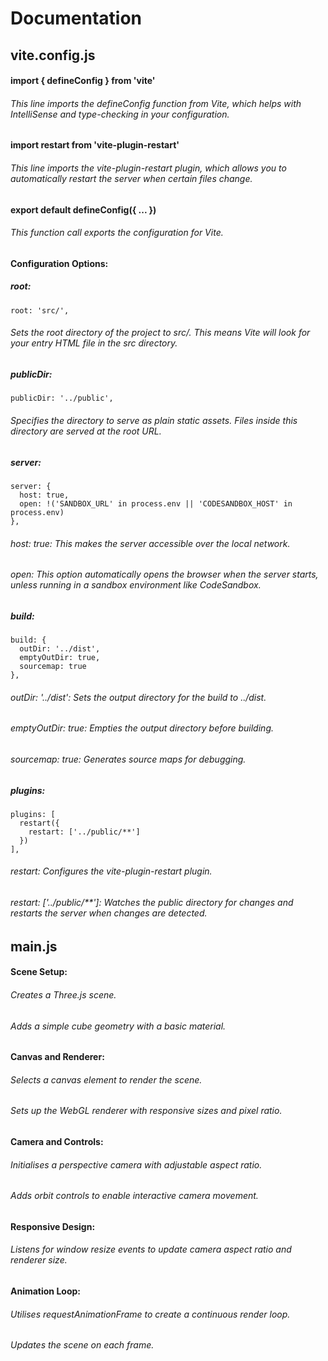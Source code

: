 # Documentation

## vite.config.js

#### import { defineConfig } from 'vite'
###### This line imports the defineConfig function from Vite, which helps with IntelliSense and type-checking in your configuration.

#### import restart from 'vite-plugin-restart'
###### This line imports the vite-plugin-restart plugin, which allows you to automatically restart the server when certain files change.

#### export default defineConfig({ ... })
###### This function call exports the configuration for Vite.

#### Configuration Options:
##### root:

```
root: 'src/',
```

###### Sets the root directory of the project to src/. This means Vite will look for your entry HTML file in the src directory.

##### publicDir:

```
publicDir: '../public',
```

###### Specifies the directory to serve as plain static assets. Files inside this directory are served at the root URL.

##### server:

```
server: {
  host: true,
  open: !('SANDBOX_URL' in process.env || 'CODESANDBOX_HOST' in process.env)
},
```

###### host: true: This makes the server accessible over the local network.

###### open: This option automatically opens the browser when the server starts, unless running in a sandbox environment like CodeSandbox.

##### build:

```
build: {
  outDir: '../dist',
  emptyOutDir: true,
  sourcemap: true
},
```

###### outDir: '../dist': Sets the output directory for the build to ../dist.

###### emptyOutDir: true: Empties the output directory before building.

###### sourcemap: true: Generates source maps for debugging.

##### plugins:

```
plugins: [
  restart({
    restart: ['../public/**']
  })
],
```

###### restart: Configures the vite-plugin-restart plugin.

###### restart: ['../public/**']: Watches the public directory for changes and restarts the server when changes are detected.

## main.js

#### Scene Setup:

###### Creates a Three.js scene.

###### Adds a simple cube geometry with a basic material.

#### Canvas and Renderer:

###### Selects a canvas element to render the scene.

###### Sets up the WebGL renderer with responsive sizes and pixel ratio.

#### Camera and Controls:

###### Initialises a perspective camera with adjustable aspect ratio.

###### Adds orbit controls to enable interactive camera movement.

#### Responsive Design:

###### Listens for window resize events to update camera aspect ratio and renderer size.

#### Animation Loop:

###### Utilises requestAnimationFrame to create a continuous render loop.

###### Updates the scene on each frame.